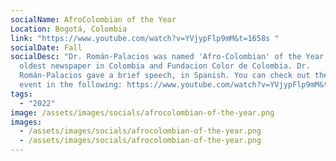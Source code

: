 ```yaml
---
socialName: AfroColombian of the Year
Location: Bogotá, Colombia
link: "https://www.youtube.com/watch?v=YVjypFlp9mM&t=1658s "
socialDate: Fall
socialDesc: "Dr. Román-Palacios was named 'Afro-Colombian' of the Year by the
  oldest newspaper in Colombia and Fundacion Color de Colombia. Dr.
  Román-Palacios gave a brief speech, in Spanish. You can check out the whole
  event in the following: https://www.youtube.com/watch?v=YVjypFlp9mM&t=1658s "
tags:
  - "2022"
image: /assets/images/socials/afrocolombian-of-the-year.png
images:
  - /assets/images/socials/afrocolombian-of-the-year.png
  - /assets/images/socials/afrocolombian-of-the-year.png
---
```

